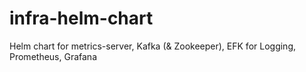 # infra-helm-chart
Helm chart for metrics-server, Kafka (&amp; Zookeeper), EFK for Logging, Prometheus, Grafana
